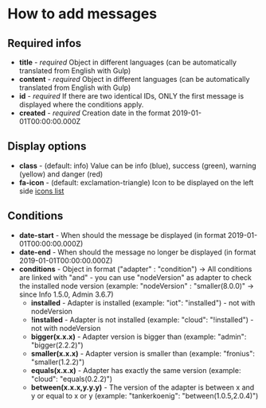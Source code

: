 # How to add messages

## Required infos
- **title** - *required* Object in different languages (can be automatically translated from English with Gulp)
- **content** - *required* Object in different languages (can be automatically translated from English with Gulp)
- **id** - *required* If there are two identical IDs, ONLY the first message is displayed where the conditions apply.
- **created** - *required* Creation date in the format 2019-01-01T00:00:00.000Z

## Display options
- **class** - (default: info) Value can be info (blue), success (green), warning (yellow) and danger (red)
- **fa-icon** - (default: exclamation-triangle) Icon to be displayed on the left side [icons list](https://fontawesome.com/v4.7.0/icons/)

## Conditions
- **date-start** - When should the message be displayed (in format 2019-01-01T00:00:00.000Z)
- **date-end** - When should the message no longer be displayed (in format 2019-01-01T00:00:00.000Z)
- **conditions** - Object in format ("adapter" : "condition") -> All conditions are linked with "and" - you can use "nodeVersion" as adapter to check the installed node version (example: "nodeVersion" : "smaller(8.0.0)" -> since Info 1.5.0, Admin 3.6.7)
  - **installed** - Adapter is installed (example: "iot": "installed") - not with nodeVersion
  - **!installed** - Adapter is not installed  (example: "cloud": "!installed") - not with nodeVersion
  - **bigger(x.x.x)** - Adapter version is bigger than (example: "admin": "bigger(2.2.2)")
  - **smaller(x.x.x)** - Adapter version is smaller than (example: "fronius": "smaller(1.2.2)")
  - **equals(x.x.x)** - Adapter has exactly the same version (example: "cloud": "equals(0.2.2)")
  - **between(x.x.x,y.y.y)** - The version of the adapter is between x and y or equal to x or y (example: "tankerkoenig": "between(1.0.5,2.0.4)")
